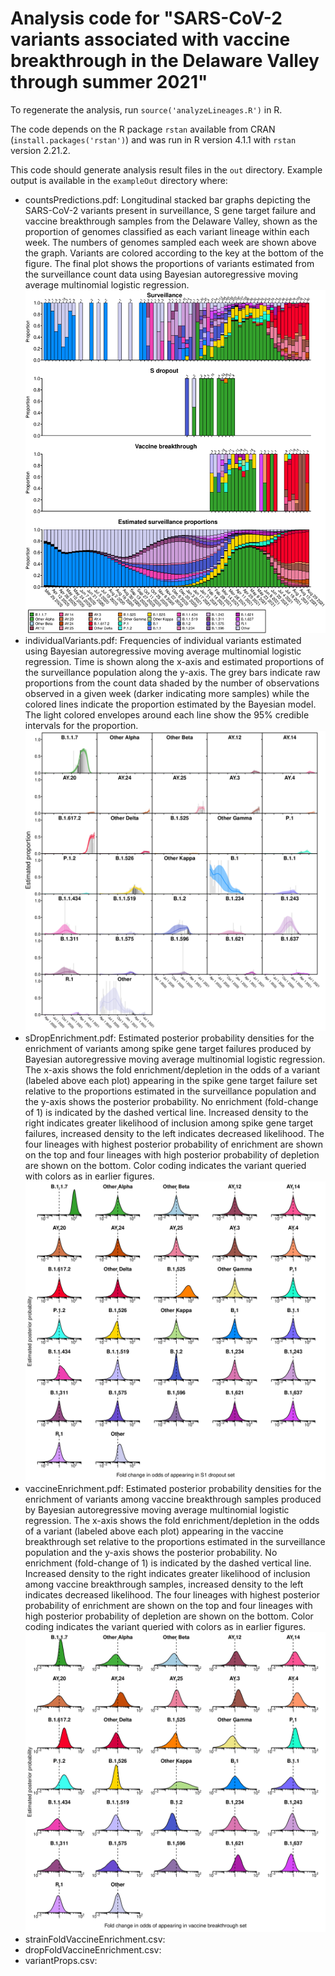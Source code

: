 # Analysis code for "SARS-CoV-2 variants associated with vaccine breakthrough in the Delaware Valley through summer 2021" 

To regenerate the analysis, run `source('analyzeLineages.R')` in R.

The code depends on the R package `rstan` available from CRAN (`install.packages('rstan')`) and was run in R version 4.1.1 with `rstan` version 2.21.2.

This code should generate analysis result files in the `out` directory. Example output is available in the `exampleOut` directory where:
 * countsPredictions.pdf:  Longitudinal stacked bar graphs depicting the SARS-CoV-2 variants present in surveillance, S gene target failure and vaccine breakthrough samples from the Delaware Valley, shown as the proportion of genomes classified as each variant lineage within each week. The numbers of genomes sampled each week are shown above the graph. Variants are colored according to the key at the bottom of the figure. The final plot shows the proportions of variants estimated from the surveillance count data using Bayesian autoregressive moving average multinomial logistic regression.
 ![Longitudinal counts of surveillance, S gene target failure and vaccine breakthrough samples and estimated surveillance proportions of SARS-CoV-2 lineages](exampleOut/countsPredictions.png)
 * individualVariants.pdf: Frequencies of individual variants estimated using Bayesian autoregressive moving average multinomial logistic regression. Time is shown along the x-axis and estimated proportions of the surveillance population along the y-axis. The grey bars indicate raw proportions from the count data shaded by the number of observations observed in a given week (darker indicating more samples) while the colored lines indicate the proportion estimated by the Bayesian model. The light colored envelopes around each line show the 95% credible intervals for the proportion. 
 ![Estimated surveillance proportions for SARS-CoV-2 lineages](exampleOut/individualVariants.png)
 * sDropEnrichment.pdf: Estimated posterior probability densities for the enrichment of variants among spike gene target failures produced by Bayesian autoregressive moving average multinomial logistic regression. The x-axis shows the fold enrichment/depletion in the odds of a variant (labeled above each plot) appearing in the spike gene target failure set relative to the proportions estimated in the surveillance population and the y-axis shows the posterior probability. No enrichment (fold-change of 1) is indicated by the dashed vertical line. Increased density to the right indicates greater likelihood of inclusion among spike gene target failures, increased density to the left indicates decreased likelihood. The four lineages with highest posterior probability of enrichment are shown on the top and four lineages with high posterior probability of depletion are shown on the bottom. Color coding indicates the variant queried with colors as in earlier figures.
 ![Enrichment in S gene target failure samples](exampleOut/sDropEnrichment.png)
 * vaccineEnrichment.pdf: Estimated posterior probability densities for the enrichment of variants among vaccine breakthrough samples produced by Bayesian autoregressive moving average multinomial logistic regression. The x-axis shows the fold enrichment/depletion in the odds of a variant (labeled above each plot) appearing in the vaccine breakthrough set relative to the proportions estimated in the surveillance population and the y-axis shows the posterior probability. No enrichment (fold-change of 1) is indicated by the dashed vertical line. Increased density to the right indicates greater likelihood of inclusion among vaccine breakthrough samples, increased density to the left indicates decreased likelihood. The four lineages with highest posterior probability of enrichment are shown on the top and four lineages with high posterior probability of depletion are shown on the bottom. Color coding indicates the variant queried with colors as in earlier figures.
 ![Enrichment in vaccine breakthrough samples](exampleOut/vaccineEnrichment.png)
 * strainFoldVaccineEnrichment.csv:
 * dropFoldVaccineEnrichment.csv:
 * variantProps.csv:




